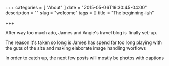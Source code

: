 +++
categories = [
	"About"
]
date = "2015-05-06T19:30:45-04:00"
description = ""
slug = "welcome"
tags = []
title = "The beginning-ish"

+++

After way too much ado, James and Angie's travel blog is finally set-up.

The reason it's taken so long is James has spend far too long playing with the guts of the site and making elaborate image handling worflows

In order to catch up, the next few posts will mostly be photos with captions
